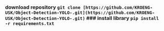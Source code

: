 ### download repository `git clone [https://github.com/KROENG-USK/Object-Detection-YOLO-.git](https://github.com/KROENG-USK/Object-Detection-YOLO-.git)` ### install library `pip install -r requirements.txt`
